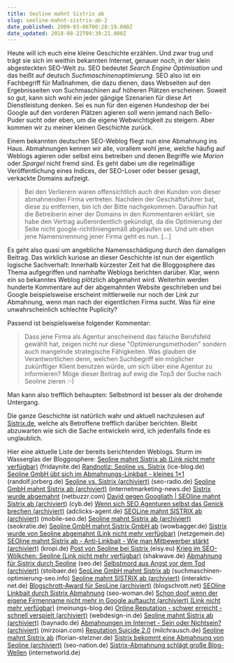 ```yaml
---
title: Seoline mahnt Sistrix ab
slug: seoline-mahnt-sistrix-ab-2
date_published: 2009-03-06T00:28:19.000Z
date_updated: 2018-08-22T09:39:21.000Z
---
```


Heute will ich euch eine kleine Geschichte erzählen. Und zwar trug und trägt sie sich im weithin bekannten Internet, genauer noch, in der klein abgesteckten SEO-Welt zu. SEO bedeutet *Search Engine Optimisation* und das heißt auf deutsch *Suchmaschinenoptimierung*. SEO also ist ein Fachbegriff für Maßnahmen, die dazu dienen, dass Webseiten auf den Ergebnisseiten von Suchmaschinen auf höheren Plätzen erscheinen. Soweit so gut, kann sich wohl ein jeder gängige Szenarien für diese Art Dienstleistung denken. Sei es nun für den eigenen Hundeshop der bei Google auf den vorderen Plätzen agieren soll wenn jemand nach Bello-Puder sucht oder eben, um die eigene Webwichtigkeit zu steigern. Aber kommen wir zu meiner kleinen Geschichte zurück.

Einem bekannten deutschen SEO-Weblog fliegt nun eine Abmahnung ins Haus. Abmahnungen kennen wir alle, vorallem wohl jene, welche häufig auf Weblogs agieren oder selbst eins betreiben und denen Begriffe wie *Marion* oder *Spargel* nicht fremd sind. Es geht dabei um die regelmäßige Veröffentlichung eines Indices, der SEO-Loser oder besser gesagt, verkackte Domains aufzeigt.

> Bei den Verlierern waren offensichtlich auch drei Kunden von dieser abmahnenden Firma vertreten. Nachdem der Geschäftsführer bat, diese zu entfernen, bin ich der Bitte nachgekommen. Daraufhin hat die Betreiberin einer der Domains in den Kommentaren erklärt, sie habe den Vertrag außerordentlich gekündigt, da die Optimierung der Seite nicht google-richtliniengemäß abgelaufen sei. Und um eben jene Namensnennung jener Firma geht es nun. [...]

Es geht also quasi um angebliche Namensschädigung durch den damaligen Beitrag. Das wirklich kuriose an dieser Geschichte ist nun der eigentlich logische Sachverhalt: Innerhalb kürzester Zeit hat die Bloggosphere das Thema aufgegriffen und namhafte Weblogs berichten darüber. Klar, wenn ein so bekanntes Weblog plötzlich abgemahnt wird. Weiterhin werden hunderte Kommentare auf der abgemahnten Website geschrieben und bei Google beispielsweise erscheint mittlerweile nur noch der Link zur Abmahnung, wenn man nach der eigentlichen Firma sucht. Was für eine unwahrscheinlich schlechte Puplicity?

Passend ist beispielsweise folgender Kommentar:

> Dass jene Firma als Agentur anscheinend das falsche Berufsfeld gewählt hat, zeigen nicht nur diese "Optimierungsmethoden" sondern auch mangelnde strategische Fähigkeiten. Was glauben die Verantwortlichen denn, welchen Suchbegriff ein möglicher zukünftiger Klient benutzen würde, um sich über eine Agentur zu informieren? Möge dieser Beitrag auf ewig die Top3 der Suche nach Seoline zieren :-)

Man kann also trefflich behaupten: Selbstmord ist besser als der drohende Untergang.

Die ganze Geschichte ist natürlich wahr und aktuell nachzulesen auf [Sistrix.de](http://www.sistrix.de/news/860-seoline-mahnt-sistrix-ab.html), welche als Betroffene trefflich darüber berichten. Bleibt abzuwarten wie sich die Sache entwickeln wird, ich jedenfalls finde es unglaublich.

Hier eine aktuelle Liste der bereits berichtenden Weblogs. Sturm im Wasserglas der Bloggosphere: 
[Seoline mahnt Sistrix ab (Link nicht mehr verfügbar)](http://www.fridaynite.de/blog/313-seoline-mahnt-sistrix-ab.htm) (fridaynite.de)
[Randnotiz: Seoline vs. Sistrix](http://www.ice-blog.de/576-randnotiz-seoline-vs-sistrix) (ice-blog.de)
[Seoline GmbH übt sich im Abmahnungs-Linkbait - kleines 1×1](http://randolf.jorberg.de/2009/03/05/abmahnungs-linkbait-1x1/) (randolf.jorberg.de)
[Seoline vs. Sistrix (archiviert)](http://web.archive.org/web/20090307133121/http://www.seo-radio.de:80/index.php/archives/2009/03/05/seoline-vs-sistrix/) (seo-radio.de)
[Seoline GmbH mahnt Sistrix ab (archiviert)](http://web.archive.org/web/20090309003132/http://www.internetmarketing-news.de:80/2009/03/05/seoline-gmbh-mahnt-sistrix-ab/) (internetmarketing-news.de)
[ Sistrix wurde abgemahnt](http://www.netbuzzr.com/allgemein/sistrix-abgemahnt/) (netbuzzr.com)
[David gegen Googliath | SEOline mahnt Sistrix ab (archiviert)](http://web.archive.org/web/20090309204353/http://cyb.de:80/david-gegen-googliath-seoline-mahnt-sistrix-ab/) (cyb.de)
[Wenn sich SEO Agenturen selbst das Genick brechen (archiviert)](http://web.archive.org/web/20090310010430/http://www.adclicks-agent.de:80/news/175/wenn-sich-seo-agenturen-selbst-das-genick-brechen/) (adclicks-agent.de)
[SEOLine mahnt SISTRIX ab (archiviert)](http://web.archive.org/web/20090307215542/http://www.mobile-seo.de:80/archiv/57-SEOLine-mahnt-SISTRIX-ab.html) (mobile-seo.de)
[Seoline mahnt Sistrix ab (archiviert)](http://web.archive.org/web/20090307082916/http://www.seokratie.de:80/08673/seoline-mahnt-sistrix-ab/) (seokratie.de)
[Seoline GmbH mahnt Sistrix GmbH ab](http://wowbagger.de/webmarketing-seo-sem/seoline-sistrix-abmahnung.html) (wowbagger.de)
[Sistrix wurde von Seoline abgemahnt (Link nicht mehr verfügbar)](http://www.netzgemein.de/blog/sistrix-wurde-von-seoline-abgemahnt/22/) (netzgemein.de)
[SEOline mahnt Sistrix ab - Anti-Linkbait - Wie man Mitbewerber stärkt (archiviert)](http://web.archive.org/web/20090309205503/http://www.kropi.de:80/2009/03/05/seoline-mahnt-sistrix-ab-anti-linkbait-wie-man-mitbewerber-staerkt/) (kropi.de)
[Post von Seoline bei Sistrix ](http://www.eisy.eu/post-von-seoline-bei-sistrix-00099/) (eisy.eu)
[Krieg im SEO-Wölkchen: Seoline (Link nicht mehr verfügbar)](http://www.shakwave.de/18-Krieg-im-SEO-Woelkchen-Seoline.html) (shakwave.de)
[Abmahnung für Sistrix durch Seoline](http://seo.de/831/abmahnung-fur-sistrix-durch-seoline/) (seo.de)
[Selbstmord aus Angst vor dem Tod (archiviert)](http://web.archive.org/web/20090309204246/http://www.stoibaer.de:80/selbstmord-aus-angst-vor-dem-tod.html) (stoibaer.de)
[SeoLine GmbH mahnt Sistrix ab](http://www.suchmaschinen-optimierung-seo.info/sosblog/2009/03/05/seoline-gmbh-mahnt-sistrix-ab/) (suchmaschinen-optimierung-seo.info)
[Seoline mahnt SISTRIX ab (archiviert)](http://web.archive.org/web/20090307081420/http://www.interaktiv-net.de:80/wordpress/2009/03/seoline-mahnt-sistrix-ab/) (interaktiv-net.de)
[Blogschrott-Award für SeoLine  (archiviert)](http://web.archive.org/web/20090310010801/http://www.blogschrott.net:80/1277/blogschrott-award-fuer-seoline/) (blogschrott.net)
[SEOline Linkbait durch Sistrix Abmahnung](http://www.seo-woman.de/seoline-backlinks-sistrix-abmahnung/) (seo-woman.de)
[Schon doof wenn der eigene Firmenname nicht mehr in Google auftaucht (archiviert) (Link nicht mehr verfügbar)](http://web.archive.org/web/20121113083815/http://www.meinungs-blog.de/schon-doof-wenn-der-eigene-firmenname-nicht-mehr-in-google-auftaucht) (meinungs-blog.de)
[Online Reputation - schwer erreicht - schnell verspielt (archiviert)](http://web.archive.org/web/20111107214228/http://www.webdesign-in.de/mts/online-reputation-schwer-erreicht-schnell-verspielt/) (webdesign-in.de)
[Seoline mahnt Sistrix ab (archiviert)](http://web.archive.org/web/20090310011352/http://www.baynado.de:80/blog/seoline-mahnt-sistrix-ab/) (baynado.de)
[Abmahnungen im Internet - Sein oder Nichtsein? (archiviert)](http://web.archive.org/web/20090310011533/http://www.mirzoian.com:80/52/abmahnungen-im-internet-sein-oder-nichtsein/) (mirzoian.com)
[Reputation Suicide 2.0](http://www.milchrausch.de/reputation-suicide-20/) (milchrausch.de)
[Seoline mahnt Sistrix ab](http://www.florian-stelzner.de/seoline-mahnt-sistrix-ab/) (florian-stelzner.de)
[Sistrix bekommt eine Abmahnung von Seoline (archiviert)](http://web.archive.org/web/20090309193528/http://www.seo-nation.de:80/sistrix-bekommt-eine-abmahnung-von-seoline-302/) (seo-nation.de)
[Sistrix-Abmahnung schlägt große Blog-Wellen](http://www.internetworld.de/Nachrichten/E-Commerce/Sistrix-Abmahnung-schlaegt-grosse-Blog-Wellen) (internetworld.de)
